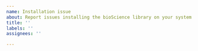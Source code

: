 ```yaml
---
name: Installation issue
about: Report issues installing the bioScience library on your system
title: ''
labels: ''
assignees: ''

---
```



